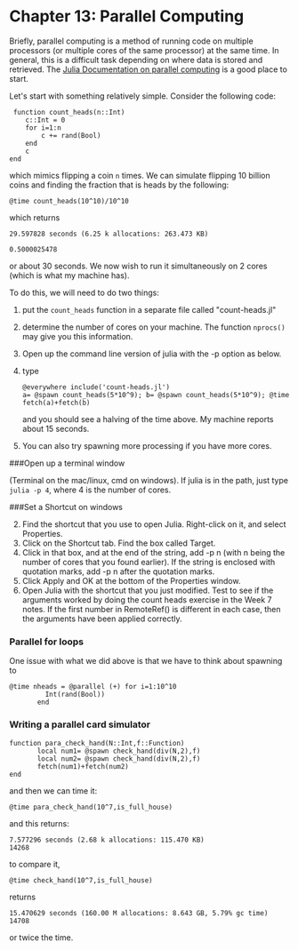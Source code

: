
Chapter 13: Parallel Computing
=====

Briefly, parallel computing is a method of running code on multiple processors (or multiple cores of the same processor) at the same time.  In general, this is a difficult task depending on where data is stored and retrieved.  The [Julia Documentation on parallel computing](http://docs.julialang.org/en/stable/manual/parallel-computing/) is a good place to start.

Let's start with something relatively simple. Consider the following code:
```
 function count_heads(n::Int)
    c::Int = 0
    for i=1:n
        c += rand(Bool)
    end
    c
end
```

which mimics flipping a coin `n` times.  We can simulate flipping 10 billion coins and finding the fraction that is heads by the following:

```
@time count_heads(10^10)/10^10
```

which returns
```
29.597828 seconds (6.25 k allocations: 263.473 KB)

0.5000025478
```

or about 30 seconds.  We now wish to run it simultaneously on 2 cores (which is what my machine has).  

To do this, we will need to do two things:

1. put the `count_heads` function in a separate file called "count-heads.jl"

2. determine the number of cores on your machine.  The function `nprocs()` may give you this information.

3. Open up the command line version of julia with the -p option as below.   

4. type
    ```
    @everywhere include('count-heads.jl')
    a= @spawn count_heads(5*10^9); b= @spawn count_heads(5*10^9); @time fetch(a)+fetch(b)
    ```

      and you should see a halving of the time above. My machine reports about 15 seconds.   

5. You can also try spawning more processing if you have more cores.  


###Open up a terminal window

(Terminal on the mac/linux, cmd on windows).  If julia is in the path, just type `julia -p 4`, where 4 is the number of cores.  

###Set a Shortcut on windows

2. Find the shortcut that you use to open Julia. Right-click on it, and select Properties.
3. Click on the Shortcut tab. Find the box called Target.
4. Click in that box, and at the end of the string, add -p n (with n being the number of cores that you found earlier). If the string is enclosed with quotation marks, add -p n after the quotation marks.
5. Click Apply and OK at the bottom of the Properties window.
6. Open Julia with the shortcut that you just modified. Test to see if the arguments worked by doing the count heads exercise in the Week 7 notes. If the first number in RemoteRef() is different in each case, then the arguments have been applied correctly.


### Parallel for loops

One issue with what we did above is that we have to think about spawning to

```
@time nheads = @parallel (+) for i=1:10^10
         Int(rand(Bool))
       end
```

### Writing a parallel card simulator

```
function para_check_hand(N::Int,f::Function)
       local num1= @spawn check_hand(div(N,2),f)
       local num2= @spawn check_hand(div(N,2),f)
       fetch(num1)+fetch(num2)
end
```

and then we can time it:

```
@time para_check_hand(10^7,is_full_house)
```

and this returns:
```
7.577296 seconds (2.68 k allocations: 115.470 KB)
14268
```

to compare it,

```
@time check_hand(10^7,is_full_house)
```

returns
```
15.470629 seconds (160.00 M allocations: 8.643 GB, 5.79% gc time)
14708
```

or twice the time. 
